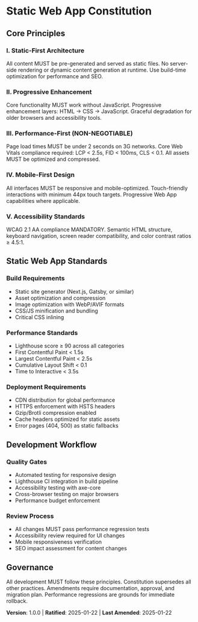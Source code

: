 <!--
Sync Impact Report:
Version change: 0.0.0 → 1.0.0
Added sections: Static Web App Principles, Performance Standards, Deployment Requirements
Templates requiring updates: ✅ plan-template.md, ✅ spec-template.md, ✅ tasks-template.md
Follow-up TODOs: None
-->

# Static Web App Constitution

## Core Principles

### I. Static-First Architecture
All content MUST be pre-generated and served as static files. No server-side rendering or dynamic content generation at runtime. Use build-time optimization for performance and SEO.

### II. Progressive Enhancement
Core functionality MUST work without JavaScript. Progressive enhancement layers: HTML → CSS → JavaScript. Graceful degradation for older browsers and accessibility tools.

### III. Performance-First (NON-NEGOTIABLE)
Page load times MUST be under 2 seconds on 3G networks. Core Web Vitals compliance required: LCP < 2.5s, FID < 100ms, CLS < 0.1. All assets MUST be optimized and compressed.

### IV. Mobile-First Design
All interfaces MUST be responsive and mobile-optimized. Touch-friendly interactions with minimum 44px touch targets. Progressive Web App capabilities where applicable.

### V. Accessibility Standards
WCAG 2.1 AA compliance MANDATORY. Semantic HTML structure, keyboard navigation, screen reader compatibility, and color contrast ratios ≥ 4.5:1.

## Static Web App Standards

### Build Requirements
- Static site generator (Next.js, Gatsby, or similar)
- Asset optimization and compression
- Image optimization with WebP/AVIF formats
- CSS/JS minification and bundling
- Critical CSS inlining

### Performance Standards
- Lighthouse score ≥ 90 across all categories
- First Contentful Paint < 1.5s
- Largest Contentful Paint < 2.5s
- Cumulative Layout Shift < 0.1
- Time to Interactive < 3.5s

### Deployment Requirements
- CDN distribution for global performance
- HTTPS enforcement with HSTS headers
- Gzip/Brotli compression enabled
- Cache headers optimized for static assets
- Error pages (404, 500) as static fallbacks

## Development Workflow

### Quality Gates
- Automated testing for responsive design
- Lighthouse CI integration in build pipeline
- Accessibility testing with axe-core
- Cross-browser testing on major browsers
- Performance budget enforcement

### Review Process
- All changes MUST pass performance regression tests
- Accessibility review required for UI changes
- Mobile responsiveness verification
- SEO impact assessment for content changes

## Governance

All development MUST follow these principles. Constitution supersedes all other practices. Amendments require documentation, approval, and migration plan. Performance regressions are grounds for immediate rollback.

**Version**: 1.0.0 | **Ratified**: 2025-01-22 | **Last Amended**: 2025-01-22